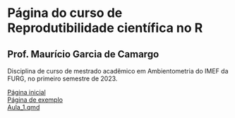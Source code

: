 # Página do curso de Reprodutibilidade científica no R

## Prof. Maurício Garcia de Camargo

Disciplina de curso de mestrado acadêmico em Ambientometria do IMEF da FURG, no primeiro semestre de 2023.

[Página inicial](https://mauricio-camargo.github.io/reprodu2023/)  
[Página de exemplo](https://mauricio-camargo.github.io/reprodu2023/Pagina_Exemplo.html)  
[Aula_1.qmd](https://mauricio-camargo.github.io/reprodu2023/Aula1.html)  


